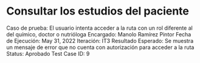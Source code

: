 # Consultar los estudios del paciente

Caso de prueba: El usuario intenta acceder a la ruta con un rol diferente al del químico, doctor o nutrióloga
Encargado: Manolo Ramírez Pintor
Fecha de Ejecución: May 31, 2022
Iteración: IT3
Resultado Esperado: Se muestra un mensaje de error que no cuenta con autorización para acceder a la ruta
Status: Aprobado
Test Case ID: 9